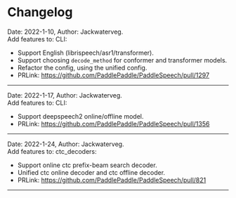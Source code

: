 # Changelog


Date: 2022-1-10, Author: Jackwaterveg.  
Add features to: CLI:  
  - Support English (librispeech/asr1/transformer).  
  - Support choosing `decode_method` for conformer and transformer models.  
  - Refactor the config, using the unified config.  
  - PRLink: https://github.com/PaddlePaddle/PaddleSpeech/pull/1297

***

Date: 2022-1-17, Author: Jackwaterveg.  
Add features to: CLI:  
  - Support deepspeech2 online/offline model.  
  - PRLink: https://github.com/PaddlePaddle/PaddleSpeech/pull/1356

***

Date: 2022-1-24, Author: Jackwaterveg.  
Add features to: ctc_decoders:  
  - Support online ctc prefix-beam search decoder. 
  - Unified ctc online decoder and ctc offline decoder.  
  - PRLink: https://github.com/PaddlePaddle/PaddleSpeech/pull/821

***
